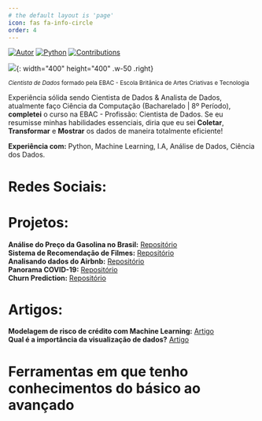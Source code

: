 ```yaml
---
# the default layout is 'page'
icon: fas fa-info-circle
order: 4
---
```


[![Autor](https://img.shields.io/badge/autor-rhfariasn-red.svg)](https://shields.io/)
[![Python](https://img.shields.io/badge/python-3.7+-blue.svg)](https://shields.io/)
[![Contributions](https://img.shields.io/badge/contributions-bem_vindo-green.svg)](https://shields.io/)

![](https://raw.githubusercontent.com/MicaelliMedeiros/micaellimedeiros/master/image/computer-illustration.png){: width="400" height="400" .w-50 .right}

<sub>*Cientista de Dados* formado pela EBAC - Escola Britânica de Artes Criativas e Tecnologia</sub>

Experiência sólida sendo Cientista de Dados & Analista de Dados, atualmente faço Ciência da Computação (Bacharelado | 8º Período), **completei** o curso na EBAC - Profissão: Cientista de Dados. Se eu resumisse minhas habilidades essenciais, diria que eu sei **Coletar**, **Transformar** e **Mostrar** os dados de maneira totalmente eficiente!

**Experiência com:**
Python, Machine Learning, I.A, Análise de Dados, Ciência dos Dados.

# Redes Sociais:  

# Projetos:

**Análise do Preço da Gasolina no Brasil:** [Repositório](https://github.com/raffaelhfarias/gasolina-preco)<br>
**Sistema de Recomendação de Filmes:** [Repositório](https://github.com/raffaelhfarias/recomenda-o)<br>
**Analisando dados do Airbnb:** [Repositório](https://github.com/raffaelhfarias/Dados_Airbnb)<br>
**Panorama COVID-19:** [Repositório](https://github.com/raffaelhfarias/Panorama_COVID-19)<br>
**Churn Prediction:** [Repositório](https://github.com/raffaelhfarias/churnPrediction)

# Artigos:

**Modelagem de risco de crédito com Machine Learning:** [Artigo](https://www.linkedin.com/pulse/modelagem-de-risco-cr%25C3%25A9dito-com-machine-learning-raffael-henrique/?trackingId=B0yknWluRGyXBPjCk0fO%2BA%3D%3D)<br>
**Qual é a importância da visualização de dados?** [Artigo](https://www.linkedin.com/pulse/qual-%25C3%25A9-import%25C3%25A2ncia-da-visualiza%25C3%25A7%25C3%25A3o-de-dados-raffael-henrique/?trackingId=Zm%2FYj9F8RPauE9VvorbeNQ%3D%3D)

# Ferramentas em que tenho conhecimentos do básico ao avançado

